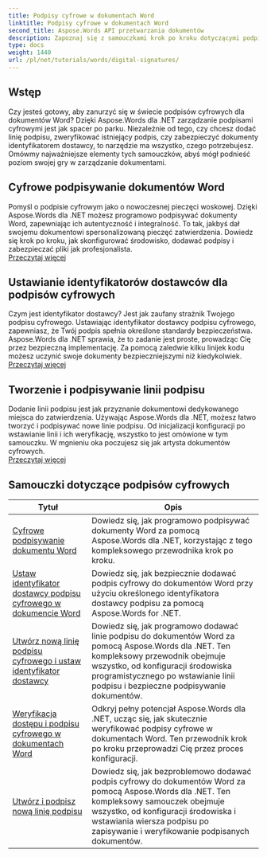 ```yaml
---
title: Podpisy cyfrowe w dokumentach Word
linktitle: Podpisy cyfrowe w dokumentach Word
second_title: Aspose.Words API przetwarzania dokumentów
description: Zapoznaj się z samouczkami krok po kroku dotyczącymi podpisywania, weryfikowania i zarządzania podpisami cyfrowymi w dokumentach Word przy użyciu Aspose.Words for .NET.
type: docs
weight: 1440
url: /pl/net/tutorials/words/digital-signatures/
---
```

## Wstęp

Czy jesteś gotowy, aby zanurzyć się w świecie podpisów cyfrowych dla dokumentów Word? Dzięki Aspose.Words dla .NET zarządzanie podpisami cyfrowymi jest jak spacer po parku. Niezależnie od tego, czy chcesz dodać linię podpisu, zweryfikować istniejący podpis, czy zabezpieczyć dokumenty identyfikatorem dostawcy, to narzędzie ma wszystko, czego potrzebujesz. Omówmy najważniejsze elementy tych samouczków, abyś mógł podnieść poziom swojej gry w zarządzanie dokumentami.

## Cyfrowe podpisywanie dokumentów Word  

Pomyśl o podpisie cyfrowym jako o nowoczesnej pieczęci woskowej. Dzięki Aspose.Words dla .NET możesz programowo podpisywać dokumenty Word, zapewniając ich autentyczność i integralność. To tak, jakbyś dał swojemu dokumentowi spersonalizowaną pieczęć zatwierdzenia. Dowiedz się krok po kroku, jak skonfigurować środowisko, dodawać podpisy i zabezpieczać pliki jak profesjonalista.  
[Przeczytaj więcej](./digitally-signing-word-document/)  

## Ustawianie identyfikatorów dostawców dla podpisów cyfrowych  

Czym jest identyfikator dostawcy? Jest jak zaufany strażnik Twojego podpisu cyfrowego. Ustawiając identyfikator dostawcy podpisu cyfrowego, zapewniasz, że Twój podpis spełnia określone standardy bezpieczeństwa. Aspose.Words dla .NET sprawia, że to zadanie jest proste, prowadząc Cię przez bezpieczną implementację. Za pomocą zaledwie kilku linijek kodu możesz uczynić swoje dokumenty bezpieczniejszymi niż kiedykolwiek.  
[Przeczytaj więcej](./set-digital-signature-provider-id/)  

## Tworzenie i podpisywanie linii podpisu  

Dodanie linii podpisu jest jak przyznanie dokumentowi dedykowanego miejsca do zatwierdzenia. Używając Aspose.Words dla .NET, możesz łatwo tworzyć i podpisywać nowe linie podpisu. Od inicjalizacji konfiguracji po wstawianie linii i ich weryfikację, wszystko to jest omówione w tym samouczku. W mgnieniu oka poczujesz się jak artysta dokumentów cyfrowych.  
[Przeczytaj więcej](./create-and-sign-new-signature-line/)  

 ## Samouczki dotyczące podpisów cyfrowych
| Tytuł | Opis |
| --- | --- |
| [Cyfrowe podpisywanie dokumentu Word](./digitally-signing-word-document/) | Dowiedz się, jak programowo podpisywać dokumenty Word za pomocą Aspose.Words dla .NET, korzystając z tego kompleksowego przewodnika krok po kroku. |
| [Ustaw identyfikator dostawcy podpisu cyfrowego w dokumencie Word](./set-digital-signature-provider-id/) | Dowiedz się, jak bezpiecznie dodawać podpis cyfrowy do dokumentów Word przy użyciu określonego identyfikatora dostawcy podpisu za pomocą Aspose.Words for .NET. |
| [Utwórz nową linię podpisu cyfrowego i ustaw identyfikator dostawcy](./create-new-digital-signature-line-and-set-provider-id/) | Dowiedz się, jak programowo dodawać linie podpisu do dokumentów Word za pomocą Aspose.Words dla .NET. Ten kompleksowy przewodnik obejmuje wszystko, od konfiguracji środowiska programistycznego po wstawianie linii podpisu i bezpieczne podpisywanie dokumentów. |
| [Weryfikacja dostępu i podpisu cyfrowego w dokumentach Word](./access-and-digital-signature-verification/) | Odkryj pełny potencjał Aspose.Words dla .NET, ucząc się, jak skutecznie weryfikować podpisy cyfrowe w dokumentach Word. Ten przewodnik krok po kroku przeprowadzi Cię przez proces konfiguracji. |
| [Utwórz i podpisz nową linię podpisu](./create-and-sign-new-signature-line/) | Dowiedz się, jak bezproblemowo dodawać podpis cyfrowy do dokumentów Word za pomocą Aspose.Words dla .NET. Ten kompleksowy samouczek obejmuje wszystko, od konfiguracji środowiska i wstawiania wiersza podpisu po zapisywanie i weryfikowanie podpisanych dokumentów. |